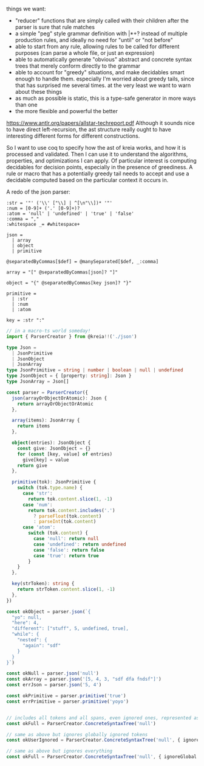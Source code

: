 things we want:

- "reducer" functions that are simply called with their children after the parser is sure that rule matches
- a simple "peg" style grammar definition with |*+? instead of multiple production rules, and ideally no need for "until" or "not before"
- able to start from any rule, allowing rules to be called for different purposes (can parse a whole file, or just an expression)
- able to automatically generate "obvious" abstract and concrete syntax trees that merely conform directly to the grammar
- able to account for "greedy" situations, and make decidables smart enough to handle them. especially I'm worried about greedy tails, since that has surprised me several times. at the very least we want to warn about these things
- as much as possible is static, this is a type-safe generator in more ways than one
- the more flexible and powerful the better

https://www.antlr.org/papers/allstar-techreport.pdf
Although it sounds nice to have direct left-recursion, the ast structure really ought to have interesting different forms for different constructions.

So I want to use coq to specify how the ast of kreia works, and how it is processed and validated. Then I can use it to understand the algorithms, properties, and optimizations I can apply. Of particular interest is computing decidables for decision points, especially in the presence of greediness. A rule or macro that has a potentially greedy tail needs to accept and use a decidable computed based on the particular context it occurs in.


A redo of the json parser:

```kreia
:str = '"' ('\\' ["\\] | ^[\n"\\])* '"'
:num = [0-9]+ ('.' [0-9]+)?
:atom = 'null' | 'undefined' | 'true' | 'false'
:comma = ","
:whitespace _= #whitespace+

json =
  | array
  | object
  | primitive

@separatedByCommas[$def] = @manySeparated[$def, _:comma]

array = "[" @separatedByCommas[json]? "]"

object = "{" @separatedByCommas[key json]? "}"

primitive =
  | :str
  | :num
  | :atom

key = :str ":"
```

```ts
// in a macro-ts world someday!
import { ParserCreator } from @kreia!!('./json')

type Json =
  | JsonPrimitive
  | JsonObject
  | JsonArray
type JsonPrimitive = string | number | boolean | null | undefined
type JsonObject = { [property: string]: Json }
type JsonArray = Json[]

const parser = ParserCreator({
  json(arrayOrObjectOrAtomic): Json {
    return arrayOrObjectOrAtomic
  },

  array(items): JsonArray {
    return items
  },

  object(entries): JsonObject {
    const give: JsonObject = {}
    for (const [key, value] of entries)
      give[key] = value
    return give
  },

  primitive(tok): JsonPrimitive {
    switch (tok.type.name) {
      case 'str':
        return tok.content.slice(1, -1)
      case 'num':
        return tok.content.includes('.')
          ? parseFloat(tok.content)
          : parseInt(tok.content)
      case 'atom':
        switch (tok.content) {
          case 'null': return null
          case 'undefined': return undefined
          case 'false': return false
          case 'true': return true
        }
    }
  },

  key(strToken): string {
    return strToken.content.slice(1, -1)
  },
})

const okObject = parser.json(`{
  "yo": null,
  "here": 4,
  "different": ["stuff", 5, undefined, true],
  "while": {
    "nested": {
      "again": "sdf"
    }
  }
}`)

const okNull = parser.json('null')
const okArray = parser.json('[5, 4, 3, "sdf dfa fndsf"]')
const errJson = parser.json('5, 4')

const okPrimitive = parser.primitive('true')
const errPrimitive = parser.primitive('yoyo')


// includes all tokens and all spans, even ignored ones, represented as tuples (what would we name everything?)
const okFull = ParserCreator.ConcreteSyntaxTree('null')

// same as above but ignores globally ignored tokens
const okUserIgnored = ParserCreator.ConcreteSyntaxTree('null', { ignoreGlobal: true })

// same as above but ignores everything
const okFull = ParserCreator.ConcreteSyntaxTree('null', { ignoreGlobal: true, ignoreAnonymous: true, ignoreMarked: true })
```
